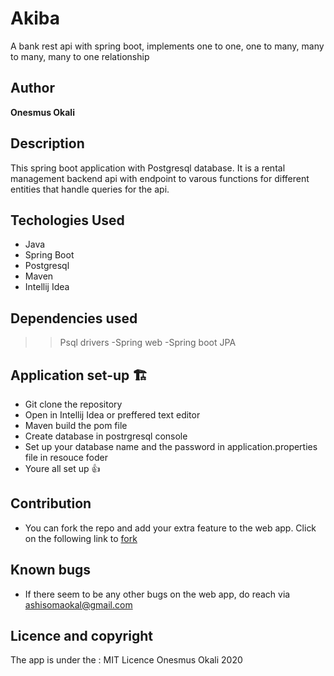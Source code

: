 # Akiba
A bank rest api with spring boot, implements one to one, one to many, many to many, many to one relationship

## Author
**Onesmus Okali**

## Description
This spring boot application with Postgresql database. It is a rental management backend api with endpoint to varous functions for different entities that handle queries for the api.

## Techologies Used
- Java
- Spring Boot
- Postgresql
- Maven
- Intellij Idea

## Dependencies used
>>Psql drivers
>>-Spring web
>>-Spring boot JPA

## Application set-up 🏗️
<!-- to be added -->
- Git clone the repository
- Open in Intellij Idea or preffered text editor
- Maven build the pom file
- Create database in postrgresql console 
- Set up your database name and the password in application.properties file in resouce foder
- Youre all set up 👍

## Contribution
- You can fork the repo and add your extra feature to the web app. Click on the following link to [fork](https://github.com/Ashisoma/Akiba)
  
## Known bugs
- If there seem to be any other bugs on the web app, do reach via ashisomaokal@gmail.com

## Licence and copyright 
The app is under the :
   MIT Licence Onesmus Okali 2020
